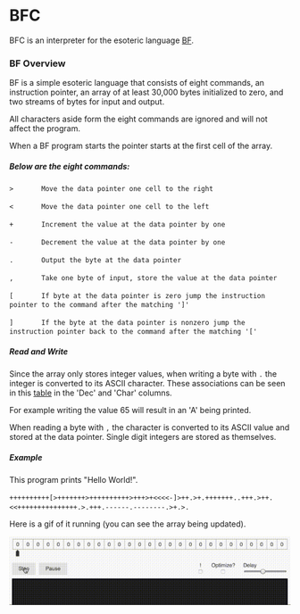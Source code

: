 # BFC
BFC is an interpreter for the esoteric language [BF](https://en.wikipedia.org/wiki/Brainfuck).

### BF Overview

BF is a simple esoteric language that consists of eight commands, an instruction pointer, an array of at least 30,000 bytes initialized to zero, and two streams of bytes for input and output.

All characters aside form the eight commands are ignored and will not affect the program.

When a BF program starts the pointer starts at the first cell of the array.

##### Below are the eight commands:

```
>       Move the data pointer one cell to the right

<       Move the data pointer one cell to the left

+       Increment the value at the data pointer by one

-       Decrement the value at the data pointer by one

.       Output the byte at the data pointer

,       Take one byte of input, store the value at the data pointer

[       If byte at the data pointer is zero jump the instruction pointer to the command after the matching ']'

]       If the byte at the data pointer is nonzero jump the instruction pointer back to the command after the matching '['
```

##### Read and Write
Since the array only stores integer values, when writing a byte with `.` the integer is converted to its ASCII character. These associations can be seen in this [table](http://www.asciitable.com/) in the 'Dec' and 'Char' columns.

For example writing the value 65 will result in an 'A' being printed.

When reading a byte with `,` the character is converted to its ASCII value and stored at the data pointer. Single digit integers are stored as themselves.

##### Example
This program prints "Hello World!".

`++++++++++[>+++++++>++++++++++>+++>+<<<<-]>++.>+.+++++++..+++.>++.<<+++++++++++++++.>.+++.------.--------.>+.>.`

Here is a gif of it running (you can see the array being updated).

![demo](demo.gif)
